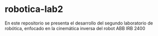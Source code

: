 # robotica-lab2
En este repositorio se presenta el desarrollo del segundo laboratorio de robótica, enfocado en la cinemática inversa del robot ABB IRB 2400
